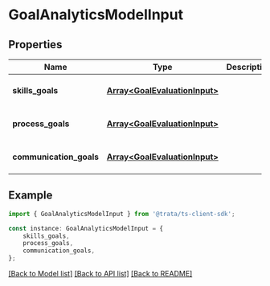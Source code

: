 # GoalAnalyticsModelInput


## Properties

Name | Type | Description | Notes
------------ | ------------- | ------------- | -------------
**skills_goals** | [**Array&lt;GoalEvaluationInput&gt;**](GoalEvaluationInput.md) |  | [optional] [default to undefined]
**process_goals** | [**Array&lt;GoalEvaluationInput&gt;**](GoalEvaluationInput.md) |  | [optional] [default to undefined]
**communication_goals** | [**Array&lt;GoalEvaluationInput&gt;**](GoalEvaluationInput.md) |  | [optional] [default to undefined]

## Example

```typescript
import { GoalAnalyticsModelInput } from '@trata/ts-client-sdk';

const instance: GoalAnalyticsModelInput = {
    skills_goals,
    process_goals,
    communication_goals,
};
```

[[Back to Model list]](../README.md#documentation-for-models) [[Back to API list]](../README.md#documentation-for-api-endpoints) [[Back to README]](../README.md)
